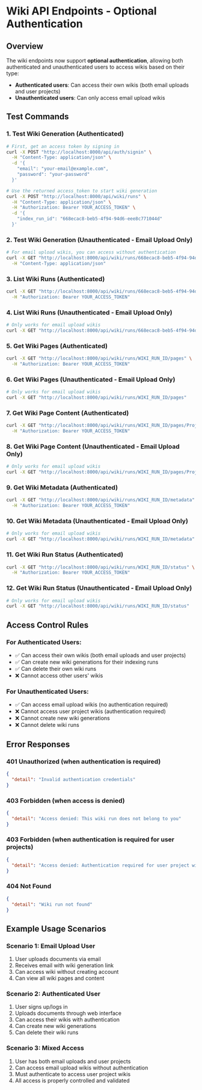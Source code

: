 # Wiki API Endpoints - Optional Authentication

## Overview

The wiki endpoints now support **optional authentication**, allowing both authenticated and unauthenticated users to access wikis based on their type:

- **Authenticated users**: Can access their own wikis (both email uploads and user projects)
- **Unauthenticated users**: Can only access email upload wikis

## Test Commands

### 1. Test Wiki Generation (Authenticated)

```bash
# First, get an access token by signing in
curl -X POST "http://localhost:8000/api/auth/signin" \
  -H "Content-Type: application/json" \
  -d '{
    "email": "your-email@example.com",
    "password": "your-password"
  }'

# Use the returned access_token to start wiki generation
curl -X POST "http://localhost:8000/api/wiki/runs" \
  -H "Content-Type: application/json" \
  -H "Authorization: Bearer YOUR_ACCESS_TOKEN" \
  -d '{
    "index_run_id": "668ecac8-beb5-4f94-94d6-eee8c771044d"
  }'
```

### 2. Test Wiki Generation (Unauthenticated - Email Upload Only)

```bash
# For email upload wikis, you can access without authentication
curl -X GET "http://localhost:8000/api/wiki/runs/668ecac8-beb5-4f94-94d6-eee8c771044d" \
  -H "Content-Type: application/json"
```

### 3. List Wiki Runs (Authenticated)

```bash
curl -X GET "http://localhost:8000/api/wiki/runs/668ecac8-beb5-4f94-94d6-eee8c771044d" \
  -H "Authorization: Bearer YOUR_ACCESS_TOKEN"
```

### 4. List Wiki Runs (Unauthenticated - Email Upload Only)

```bash
# Only works for email upload wikis
curl -X GET "http://localhost:8000/api/wiki/runs/668ecac8-beb5-4f94-94d6-eee8c771044d"
```

### 5. Get Wiki Pages (Authenticated)

```bash
curl -X GET "http://localhost:8000/api/wiki/runs/WIKI_RUN_ID/pages" \
  -H "Authorization: Bearer YOUR_ACCESS_TOKEN"
```

### 6. Get Wiki Pages (Unauthenticated - Email Upload Only)

```bash
# Only works for email upload wikis
curl -X GET "http://localhost:8000/api/wiki/runs/WIKI_RUN_ID/pages"
```

### 7. Get Wiki Page Content (Authenticated)

```bash
curl -X GET "http://localhost:8000/api/wiki/runs/WIKI_RUN_ID/pages/Projektoversigt.md" \
  -H "Authorization: Bearer YOUR_ACCESS_TOKEN"
```

### 8. Get Wiki Page Content (Unauthenticated - Email Upload Only)

```bash
# Only works for email upload wikis
curl -X GET "http://localhost:8000/api/wiki/runs/WIKI_RUN_ID/pages/Projektoversigt.md"
```

### 9. Get Wiki Metadata (Authenticated)

```bash
curl -X GET "http://localhost:8000/api/wiki/runs/WIKI_RUN_ID/metadata" \
  -H "Authorization: Bearer YOUR_ACCESS_TOKEN"
```

### 10. Get Wiki Metadata (Unauthenticated - Email Upload Only)

```bash
# Only works for email upload wikis
curl -X GET "http://localhost:8000/api/wiki/runs/WIKI_RUN_ID/metadata"
```

### 11. Get Wiki Run Status (Authenticated)

```bash
curl -X GET "http://localhost:8000/api/wiki/runs/WIKI_RUN_ID/status" \
  -H "Authorization: Bearer YOUR_ACCESS_TOKEN"
```

### 12. Get Wiki Run Status (Unauthenticated - Email Upload Only)

```bash
# Only works for email upload wikis
curl -X GET "http://localhost:8000/api/wiki/runs/WIKI_RUN_ID/status"
```

## Access Control Rules

### For Authenticated Users:
- ✅ Can access their own wikis (both email uploads and user projects)
- ✅ Can create new wiki generations for their indexing runs
- ✅ Can delete their own wiki runs
- ❌ Cannot access other users' wikis

### For Unauthenticated Users:
- ✅ Can access email upload wikis (no authentication required)
- ❌ Cannot access user project wikis (authentication required)
- ❌ Cannot create new wiki generations
- ❌ Cannot delete wiki runs

## Error Responses

### 401 Unauthorized (when authentication is required)
```json
{
  "detail": "Invalid authentication credentials"
}
```

### 403 Forbidden (when access is denied)
```json
{
  "detail": "Access denied: This wiki run does not belong to you"
}
```

### 403 Forbidden (when authentication is required for user projects)
```json
{
  "detail": "Access denied: Authentication required for user project wikis"
}
```

### 404 Not Found
```json
{
  "detail": "Wiki run not found"
}
```

## Example Usage Scenarios

### Scenario 1: Email Upload User
1. User uploads documents via email
2. Receives email with wiki generation link
3. Can access wiki without creating account
4. Can view all wiki pages and content

### Scenario 2: Authenticated User
1. User signs up/logs in
2. Uploads documents through web interface
3. Can access their wikis with authentication
4. Can create new wiki generations
5. Can delete their wiki runs

### Scenario 3: Mixed Access
1. User has both email uploads and user projects
2. Can access email upload wikis without authentication
3. Must authenticate to access user project wikis
4. All access is properly controlled and validated 